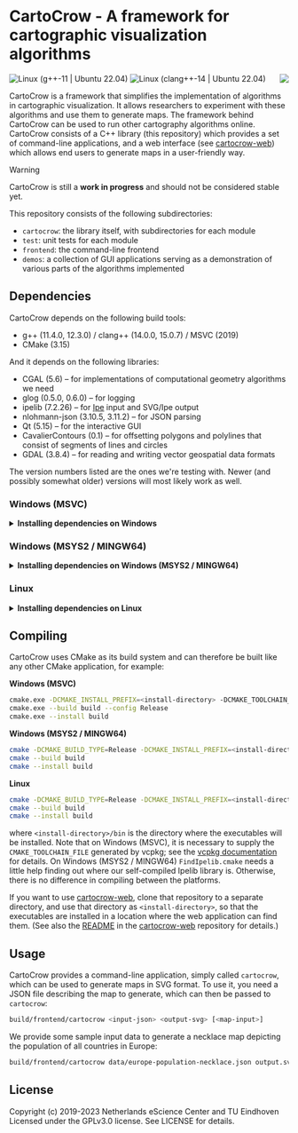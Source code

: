 # CartoCrow - A framework for cartographic visualization algorithms

<img align="right" src="https://user-images.githubusercontent.com/7533280/122964753-ddca4b00-d387-11eb-8320-7ba7bbb7e496.png">

![Linux (g++-11 | Ubuntu 22.04)](https://github.com/tue-alga/cartocrow/workflows/Linux%20(g++-11%20|%20Ubuntu%2022.04)/badge.svg)
![Linux (clang++-14 | Ubuntu 22.04)](https://github.com/tue-alga/cartocrow/workflows/Linux%20(clang++-14%20|%20Ubuntu%2022.04)/badge.svg)

CartoCrow is a framework that simplifies the implementation of algorithms in cartographic visualization. It allows researchers to experiment with these algorithms and use them to generate maps. The framework behind CartoCrow can be used to run other cartography algorithms online. CartoCrow consists of a C++ library (this repository) which provides a set of command-line applications, and a web interface (see [cartocrow-web](https://github.com/tue-alga/cartocrow-web)) which allows end users to generate maps in a user-friendly way.

> [!WARNING]  
> CartoCrow is still a **work in progress**  and should not be considered stable yet.

This repository consists of the following subdirectories:

* `cartocrow`: the library itself, with subdirectories for each module
* `test`: unit tests for each module
* `frontend`: the command-line frontend
* `demos`: a collection of GUI applications serving as a demonstration of various parts of the algorithms implemented


## Dependencies

CartoCrow depends on the following build tools:

* g++ (11.4.0, 12.3.0) / clang++ (14.0.0, 15.0.7) / MSVC (2019)
* CMake (3.15)

And it depends on the following libraries:

* CGAL (5.6) – for implementations of computational geometry algorithms we need
* glog (0.5.0, 0.6.0) – for logging
* ipelib (7.2.26) – for [Ipe](https://ipe.otfried.org) input and SVG/Ipe output
* nlohmann-json (3.10.5, 3.11.2) – for JSON parsing
* Qt (5.15) – for the interactive GUI
* CavalierContours (0.1) – for offsetting polygons and polylines that consist of segments of lines and circles
* GDAL (3.8.4) – for reading and writing vector geospatial data formats

The version numbers listed are the ones we're testing with. Newer (and possibly somewhat older) versions will most likely work as well.


### Windows (MSVC)

<details>
  <summary><b>Installing dependencies on Windows</b></summary>

On Windows systems, we recommend using [vcpkg](https://github.com/microsoft/vcpkg) to install and manage dependencies. The following steps install everything necessary to build CartoCrow.

* **MSVC.** Download MSVC 2019 from [Microsoft's website](https://docs.microsoft.com/en-us/visualstudio/releases/2019/release-notes) and install it.

* **CMake.** Download CMake from [here](https://cmake.org/download/) and install it. (Note: If you have a version of CMake installed in Cygwin, this does not seem to play well with vcpkg. Please install a native version of CMake.)

* **vcpkg.** The standard procedure to setup vcpkg on Windows:

  ```sh
  git clone https://github.com/microsoft/vcpkg
  cd vcpkg
  .\bootstrap-vcpkg.bat
  ```

  In our experience, vcpkg may misbehave when installed in a directory with a long path name, or a path name containing exotic characters. vcpkg itself recommends `C:\src\vcpkg`.

  For more information on installing vcpkg, see [here](https://github.com/microsoft/vcpkg#quick-start-windows).

* **Install dependencies.** As described [here](https://doc.cgal.org/latest/Manual/windows.html#title0):

  ```sh
  vcpkg install cgal:x64-windows
  vcpkg install qt5:x64-windows
  vcpkg install glog:x64-windows
  vcpkg install nlohmann-json:x64-windows
  vcpkg install gdal
  ```

  This step can take a very long time, especially compiling CGAL (around 30 minutes) and Qt (around 2 hours).

* **Ipelib.** This library is not available in vcpkg, so we will have to build it ourselves. Unfortunately, the [upstream version](https://github.com/otfried/ipe/releases/download/v7.2.24/ipe-7.2.24-src.tar.gz) of ipelib does not compile cleanly with MSVC. We prepared a patched version *(to do: link coming soon)* that can be compiled and installed with

  ```sh
  cmake -DCMAKE_BUILD_TYPE=Release -DCMAKE_INSTALL_PREFIX=install -DCMAKE_TOOLCHAIN_FILE=<path-to-vcpkg>\scripts\buildsystems\vcpkg.cmake -S . -B build
  cmake --build build
  sudo cmake --install build
  ```
</details>


### Windows (MSYS2 / MINGW64)

<details>
  <summary><b>Installing dependencies on Windows (MSYS2 / MINGW64)</b></summary>

In case your machine does not have MSYS2 installed yet, you can download it from [here](https://www.msys2.org/).

Most dependencies can be obtained from the repository:

```sh
pacman -S base-devel mingw-w64-x86_64-toolchain mingw-w64-x86_64-cmake mingw-w64-x86_64-ninja
pacman -S mingw-w64-x86_64-cgal mingw-w64-x86_64-glog mingw-w64-x86_64-qt5 mingw-w64-x86_64-nlohmann-json mingw-w64-x86_64-gdal
```

The remaining dependencies need to be built manually.

* **Ipelib.** Download the [source archive](https://github.com/otfried/ipe/releases/download/v7.2.26/ipe-7.2.26-src.tar.gz) and unpack it. Instead of the instructions for Ubuntu given in `install.txt`, you can use the following to install the dependencies:
  ```sh
  pacman -S mingw-w64-x86_64-freetype mingw-w64-x86_64-cairo mingw-w64-x86_64-libjpeg-turbo
  pacman -S mingw-w64-x86_64-libpng mingw-w64-x86_64-lua mingw-w64-x86_64-zlib
  pacman -S mingw-w64-x86_64-libspiro mingw-w64-x86_64-gsl
  ```
  Then set the correct environment: in `common.mak`, set
  ```make
  # line 158
  IPEDEPS       := /mingw64  # or /ucrt64 if you're building under UCRT64

  # line 167-168
  LUA_CFLAGS    := -I$(IPEDEPS)/lua54/include
  LUA_LIBS      := -L$(IPEDEPS)/lib -llua
  ```
  A few changes are necessary to make Ipelib compile correctly:
    * in `src/ipelib/ipeplatform.cpp` and `src/ipelib/ipebitmap_win.cpp`, add an `#include <string>`;
    * in `src/ipelib/ipeplatform.cpp`, in `Platform::runLatex()`, replace `wcmd.data()` by `&wcmd[0]`;
    * in `src/ipelib/ipeplatform.cpp`, in `String::w()`, replace `result.data()` by `&result[0]`.
  
  Then, to compile:
  ```sh
  cd src
  make IPEPREFIX=/usr/local ipelib
  ```
  The compiled library `ipe.dll` ends up in `mingw64/bin`.
</details>


### Linux

<details>
  <summary><b>Installing dependencies on Linux</b></summary>

On Ubuntu, most dependencies can be obtained from the repository:

```sh
sudo apt install build-essential cmake
sudo apt install libcgal-dev nlohmann-json3-dev qtbase5-dev
sudo apt install libpq-dev gdal-bin libgdal-dev
```

The remaining dependencies need to be built manually.

* **glog.** This dependency is built manually because Ubuntu's packaging apparently does not include the CMake files we need.

  ```sh
  git clone https://github.com/google/glog.git
  cd glog
  cmake -S . -B build
  cmake --build build
  sudo cmake --install build
  ```

* **Ipelib.** Download the [source archive](https://github.com/otfried/ipe/releases/download/v7.2.24/ipe-7.2.24-src.tar.gz), unpack it, and compile and install it using the instructions given in `install.txt`.

* **CavalierContours.** We manually copy the headers to install the header-only library.
  ```sh
  git clone https://github.com/jbuckmccready/CavalierContours.git
  cd CavalierContours
  sudo cp -R include/cavc /usr/local/include
  ```
</details>

## Compiling

CartoCrow uses CMake as its build system and can therefore be built like any other CMake application, for example:

**Windows (MSVC)**
```sh
cmake.exe -DCMAKE_INSTALL_PREFIX=<install-directory> -DCMAKE_TOOLCHAIN_FILE=<path-to-vcpkg>\scripts\buildsystems\vcpkg.cmake -S . -B build
cmake.exe --build build --config Release
cmake.exe --install build
```

**Windows (MSYS2 / MINGW64)**
```sh
cmake -DCMAKE_BUILD_TYPE=Release -DCMAKE_INSTALL_PREFIX=<install-directory> -DIpelib_LIBRARY=<location-of-ipe.dll> -S . -B build
cmake --build build
cmake --install build
```

**Linux**
```sh
cmake -DCMAKE_BUILD_TYPE=Release -DCMAKE_INSTALL_PREFIX=<install-directory> -S . -B build
cmake --build build
cmake --install build
```

where `<install-directory>/bin` is the directory where the executables will be installed. Note that on Windows (MSVC), it is necessary to supply the `CMAKE_TOOLCHAIN_FILE` generated by vcpkg; see the [vcpkg documentation](https://github.com/microsoft/vcpkg/blob/master/docs/users/integration.md#cmake-toolchain-file-recommended-for-open-source-cmake-projects) for details. On Windows (MSYS2 / MINGW64) `FindIpelib.cmake` needs a little help finding out where our self-compiled Ipelib library is. Otherwise, there is no difference in compiling between the platforms.

If you want to use [cartocrow-web](https://github.com/tue-alga/cartocrow-web), clone that repository to a separate directory, and use that directory as `<install-directory>`, so that the executables are installed in a location where the web application can find them. (See also the [README](https://github.com/tue-alga/cartocrow-web/blob/master/README.md) in the [cartocrow-web](https://github.com/tue-alga/cartocrow-web) repository for details.)


## Usage

CartoCrow provides a command-line application, simply called `cartocrow`, which can be used to generate maps in SVG format. To use it, you need a JSON file describing the map to generate, which can then be passed to `cartocrow`:

```bash
build/frontend/cartocrow <input-json> <output-svg> [<map-input>]
```

We provide some sample input data to generate a necklace map depicting the population of all countries in Europe:

```bash
build/frontend/cartocrow data/europe-population-necklace.json output.svg data/europe.ipe
```


## License

Copyright (c) 2019-2023 Netherlands eScience Center and TU Eindhoven
Licensed under the GPLv3.0 license. See LICENSE for details.
